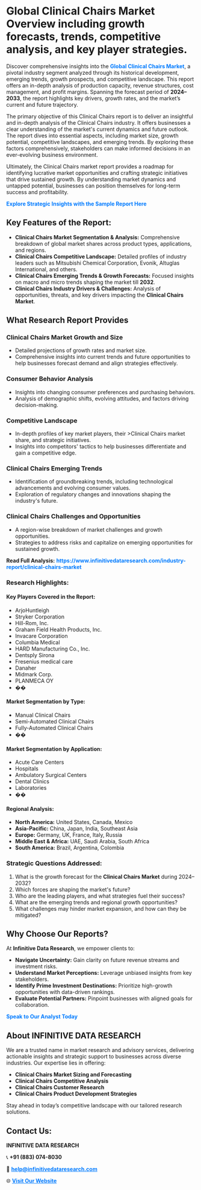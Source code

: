 <h1>Global Clinical Chairs Market Overview including growth forecasts, trends, competitive analysis, and key player strategies.</h1>
<p>
Discover comprehensive insights into the 
<a href="https://www.infinitivedataresearch.com/industry-report/clinical-chairs-market" rel="dofollow" style="color: #007BFF; text-decoration: none;"><strong>Global Clinical Chairs Market</strong></a>, a pivotal industry segment analyzed through its historical development, emerging trends, growth prospects, and competitive landscape. This report offers an in-depth analysis of production capacity, revenue structures, cost management, and profit margins. Spanning the forecast period of <strong>2024–2033</strong>, the report highlights key drivers, growth rates, and the market’s current and future trajectory.
</p>
<p>
The primary objective of this Clinical Chairs report is to deliver an insightful and in-depth analysis of the Clinical Chairs industry. It offers businesses a clear understanding of the market's current dynamics and future outlook. The report dives into essential aspects, including market size, growth potential, competitive landscapes, and emerging trends. By exploring these factors comprehensively, stakeholders can make informed decisions in an ever-evolving business environment.
</p>
<p>
Ultimately, the Clinical Chairs market report provides a roadmap for identifying lucrative market opportunities and crafting strategic initiatives that drive sustained growth. By understanding market dynamics and untapped potential, businesses can position themselves for long-term success and profitability.
</p>
<p>
<a href="https://www.infinitivedataresearch.com/request-sample/reportId=109113" style="color: #007BFF; text-decoration: none;"><strong>Explore Strategic Insights with the Sample Report Here</strong></a>
</p>

<h2>Key Features of the Report:</h2>
<ul>
<li><strong>Clinical Chairs Market Segmentation & Analysis:</strong> Comprehensive breakdown of global market shares across product types, applications, and regions.</li>
<li><strong>Clinical Chairs Competitive Landscape:</strong> Detailed profiles of industry leaders such as Mitsubishi Chemical Corporation, Evonik, Altuglas International, and others.</li>
<li><strong>Clinical Chairs Emerging Trends & Growth Forecasts:</strong> Focused insights on macro and micro trends shaping the market till <strong>2032</strong>.</li>
<li><strong>Clinical Chairs Industry Drivers & Challenges:</strong> Analysis of opportunities, threats, and key drivers impacting the <strong>Clinical Chairs Market</strong>.</li>
</ul>

<h2>What Research Report Provides</h2>
<h3>Clinical Chairs Market Growth and Size</h3>
<ul>
<li>Detailed projections of growth rates and market size.</li>
<li>Comprehensive insights into current trends and future opportunities to help businesses forecast demand and align strategies effectively.</li>
</ul>

<h3>Consumer Behavior Analysis</h3>
<ul>
<li>Insights into changing consumer preferences and purchasing behaviors.</li>
<li>Analysis of demographic shifts, evolving attitudes, and factors driving decision-making.</li>
</ul>

<h3>Competitive Landscape</h3>
<ul>
<li>In-depth profiles of key market players, their >Clinical Chairs market share, and strategic initiatives.</li>
<li>Insights into competitors' tactics to help businesses differentiate and gain a competitive edge.</li>
</ul>

<h3>Clinical Chairs Emerging Trends</h3>
<ul>
<li>Identification of groundbreaking trends, including technological advancements and evolving consumer values.</li>
<li>Exploration of regulatory changes and innovations shaping the industry's future.</li>
</ul>

<h3>Clinical Chairs Challenges and Opportunities</h3>
<ul>
<li>A region-wise breakdown of market challenges and growth opportunities.</li>
<li>Strategies to address risks and capitalize on emerging opportunities for sustained growth.</li>
</ul>
<p><strong>Read Full Analysis:</strong> <a href="https://www.infinitivedataresearch.com/industry-report/clinical-chairs-market" rel="dofollow" style="color: #007BFF; text-decoration: none;"><strong>https://www.infinitivedataresearch.com/industry-report/clinical-chairs-market</strong></a></p>
<h3>Research Highlights:</h3>
<h4>Key Players Covered in the Report:</h4>
<ul><li>ArjoHuntleigh</li><li>Stryker Corporation</li><li>Hill-Rom, Inc.</li><li>Graham Field Health Products, Inc.</li><li>Invacare Corporation</li><li>Columbia Medical</li><li>HARD Manufacturing Co., Inc.</li><li>Dentsply Sirona</li><li>Fresenius medical care</li><li>Danaher</li><li>Midmark Corp.</li><li>PLANMECA OY</li><li>��</li></ul>
<h4>Market Segmentation by Type:</h4>
<ul><li>Manual Clinical Chairs</li><li>Semi-Automated Clinical Chairs</li><li>Fully-Automated Clinical Chairs</li><li>��</li></ul>
<h4>Market Segmentation by Application:</h4>
<ul><li>Acute Care Centers</li><li>Hospitals</li><li>Ambulatory Surgical Centers</li><li>Dental Clinics</li><li>Laboratories</li><li>��</li></ul>

<h4>Regional Analysis:</h4>
<ul>
<li><strong>North America:</strong> United States, Canada, Mexico</li>
<li><strong>Asia-Pacific:</strong> China, Japan, India, Southeast Asia</li>
<li><strong>Europe:</strong> Germany, UK, France, Italy, Russia</li>
<li><strong>Middle East & Africa:</strong> UAE, Saudi Arabia, South Africa</li>
<li><strong>South America:</strong> Brazil, Argentina, Colombia</li>
</ul>

<h3>Strategic Questions Addressed:</h3>
<ol>
<li>What is the growth forecast for the <strong>Clinical Chairs Market</strong> during 2024–2032?</li>
<li>Which forces are shaping the market's future?</li>
<li>Who are the leading players, and what strategies fuel their success?</li>
<li>What are the emerging trends and regional growth opportunities?</li>
<li>What challenges may hinder market expansion, and how can they be mitigated?</li>
</ol>

<h2>Why Choose Our Reports?</h2>
<p>At <strong>Infinitive Data Research</strong>, we empower clients to:</p>
<ul>
<li><strong>Navigate Uncertainty:</strong> Gain clarity on future revenue streams and investment risks.</li>
<li><strong>Understand Market Perceptions:</strong> Leverage unbiased insights from key stakeholders.</li>
<li><strong>Identify Prime Investment Destinations:</strong> Prioritize high-growth opportunities with data-driven rankings.</li>
<li><strong>Evaluate Potential Partners:</strong> Pinpoint businesses with aligned goals for collaboration.</li>
</ul>
<p><a href="https://www.infinitivedataresearch.com/industry-report/clinical-chairs-market" rel="dofollow" style="color: #007BFF; text-decoration: none;"><strong>Speak to Our Analyst Today</strong></a></p>

<h2>About INFINITIVE DATA RESEARCH</h2>
<p>We are a trusted name in market research and advisory services, delivering actionable insights and strategic support to businesses across diverse industries. Our expertise lies in offering:</p>
<ul>
<li><strong>Clinical Chairs Market Sizing and Forecasting</strong></li>
<li><strong>Clinical Chairs Competitive Analysis</strong></li>
<li><strong>Clinical Chairs Customer Research</strong></li>
<li><strong>Clinical Chairs Product Development Strategies</strong></li>
</ul>
<p>Stay ahead in today’s competitive landscape with our tailored research solutions.</p>

<h2>Contact Us:</h2>
<p><strong>INFINITIVE DATA RESEARCH</strong></p>
<p>📞 <strong>+91 (883) 074-8030</strong></p>
<p>📧 <strong><a href="mailto:help@infinitivedataresearch.com" style="color: #007BFF;">help@infinitivedataresearch.com</a></strong></p>
<p>🌐 <strong><a href="https://www.infinitivedataresearch.com" rel="dofollow" style="color: #007BFF;">Visit Our Website</a></strong></p>